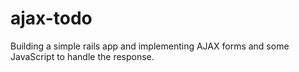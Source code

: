 # ajax-todo
Building a simple rails app and implementing AJAX forms and some JavaScript to handle the response.
